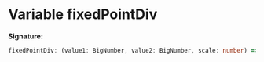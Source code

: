 
# Variable fixedPointDiv


<b>Signature:</b>

```typescript
fixedPointDiv: (value1: BigNumber, value2: BigNumber, scale: number) => BigNumber
```
